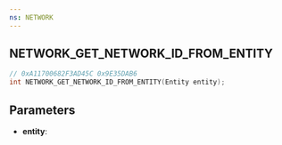 ```yaml
---
ns: NETWORK
---
```

## NETWORK_GET_NETWORK_ID_FROM_ENTITY

```c
// 0xA11700682F3AD45C 0x9E35DAB6
int NETWORK_GET_NETWORK_ID_FROM_ENTITY(Entity entity);
```

## Parameters
* **entity**:

